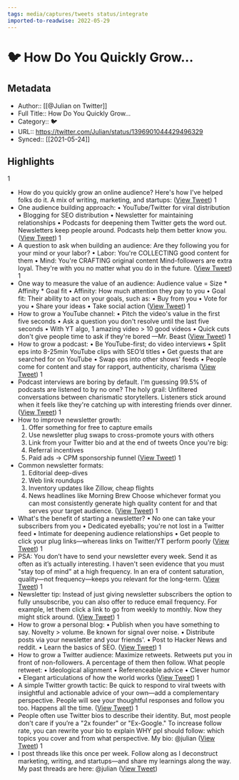 ```yaml
---
tags: media/captures/tweets status/integrate
imported-to-readwise: 2022-05-29
---
```

# 🐦 How Do You Quickly Grow...

## Metadata
- Author:: [[@Julian on Twitter]]
- Full Title:: How Do You Quickly Grow...
- Category:: 🐦
- URL:: https://twitter.com/Julian/status/1396901044429496329
- Synced:: [[2021-05-24]]

## Highlights
1
- How do you quickly grow an online audience?
  Here's how I've helped folks do it. 
  A mix of writing, marketing, and startups: ([View Tweet](https://twitter.com/Julian/status/1396901044429496329))
1
- One audience building approach:
  • YouTube/Twitter for viral distribution
  • Blogging for SEO distribution
  • Newsletter for maintaining relationships
  • Podcasts for deepening them
  Twitter gets the word out.
  Newsletters keep people around.
  Podcasts help them better know you. ([View Tweet](https://twitter.com/Julian/status/1396901045343772674))
1
- A question to ask when building an audience:
  Are they following you for your mind or your labor?
  • Labor: You're COLLECTING good content for them
  • Mind: You're CRAFTING original content
  Mind-followers are extra loyal. They're with you no matter what you do in the future. ([View Tweet](https://twitter.com/Julian/status/1396901046404980739))
1
- One way to measure the value of an audience:
  Audience value = Size * Affinity * Goal fit
  • Affinity: How much attention they pay to you
  • Goal fit: Their ability to act on your goals, such as:
  • Buy from you
  • Vote for you
  • Share your ideas
  • Take social action ([View Tweet](https://twitter.com/Julian/status/1396901047340306435))
1
- How to grow a YouTube channel:
  • Pitch the video's value in the first five seconds
  • Ask a question you don't resolve until the last five seconds
  • With YT algo, 1 amazing video > 10 good videos
  • Quick cuts don't give people time to ask if they're bored
  —Mr. Beast ([View Tweet](https://twitter.com/Julian/status/1396901048342679553))
1
- How to grow a podcast:
  • Be YouTube-first; do video interviews
  • Split eps into 8-25min YouTube clips with SEO’d titles
  • Get guests that are searched for on YouTube
  • Swap eps into other shows' feeds
  • People come for content and stay for rapport, authenticity, charisma ([View Tweet](https://twitter.com/Julian/status/1396901049282220032))
1
- Podcast interviews are boring by default. 
  I'm guessing 99.5% of podcasts are listened to by no one?
  The holy grail: Unfiltered conversations between charismatic storytellers.
  Listeners stick around when it feels like they're catching up with interesting friends over dinner. ([View Tweet](https://twitter.com/Julian/status/1396901050167271424))
1
- How to improve newsletter growth:
  1. Offer something for free to capture emails
  2. Use newsletter plug swaps to cross-promote yours with others
  3. Link from your Twitter bio and at the end of tweets
  Once you're big:
  4. Referral incentives
  5. Paid ads → CPM sponsorship funnel ([View Tweet](https://twitter.com/Julian/status/1396901051232657410))
1
- Common newsletter formats:
  1. Editorial deep-dives
  2. Web link roundups
  3. Inventory updates like Zillow, cheap flights
  4. News headlines like Morning Brew
  Choose whichever format you can most consistently generate high quality content for and that serves your target audience. ([View Tweet](https://twitter.com/Julian/status/1396901052222476291))
1
- What's the benefit of starting a newsletter?
  • No one can take your subscribers from you
  • Dedicated eyeballs; you're not lost in a Twitter feed
  • Intimate for deepening audience relationships
  • Get people to click your plug links—whereas links on Twitter/YT perform poorly ([View Tweet](https://twitter.com/Julian/status/1396901053195501571))
1
- PSA: You don’t have to send your newsletter every week. 
  Send it as often as it’s actually interesting.
  I haven't seen evidence that you must "stay top of mind" at a high frequency. 
  In an era of content saturation, quality—not frequency—keeps you relevant for the long-term. ([View Tweet](https://twitter.com/Julian/status/1396901054135033860))
1
- Newsletter tip:
  Instead of just giving newsletter subscribers the option to fully unsubscribe, you can also offer to reduce email frequency. 
  For example, let them click a link to go from weekly to monthly. Now they might stick around. ([View Tweet](https://twitter.com/Julian/status/1396901055007535113))
1
- How to grow a personal blog:
  • Publish when you have something to say. Novelty > volume. Be known for signal over noise.
  • Distribute posts via your newsletter and your friends'.
  • Post to Hacker News and reddit.
  • Learn the basics of SEO. ([View Tweet](https://twitter.com/Julian/status/1396901055917604869))
1
- How to grow a Twitter audience:
  Maximize retweets.
  Retweets put you in front of non-followers. A percentage of them then follow.
  What people retweet:
  • Ideological alignment
  • Referenceable advice
  • Clever humor
  • Elegant articulations of how the world works ([View Tweet](https://twitter.com/Julian/status/1396901056840445959))
1
- A simple Twitter growth tactic:
  Be quick to respond to viral tweets with insightful and actionable advice of your own—add a complementary perspective. 
  People will see your thoughtful responses and follow you too. Happens all the time. ([View Tweet](https://twitter.com/Julian/status/1396901057855381504))
1
- People often use Twitter bios to describe their identity. 
  But, most people don't care if you’re a "2x founder" or "Ex-Google."
  To increase follow rate, you can rewrite your bio to explain WHY ppl should follow: which topics you cover and from what perspective.
  My bio: @julian ([View Tweet](https://twitter.com/Julian/status/1396901058761342978))
1
- I post threads like this once per week. 
  Follow along as I deconstruct marketing, writing, and startups—and share my learnings along the way.
  My past threads are here: @julian ([View Tweet](https://twitter.com/Julian/status/1396901059700871173))
